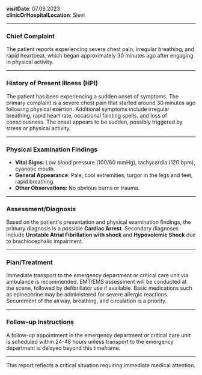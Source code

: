 

**visitDate**: 07.09.2023  
**clinicOrHospitalLocation**: Sievi  

---

### **Chief Complaint**
The patient reports experiencing severe chest pain, irregular breathing, and rapid heartbeat, which began approximately 30 minutes ago after engaging in physical activity.

---

### **History of Present Illness (HPI)**
The patient has been experiencing a sudden onset of symptoms. The primary complaint is a severe chest pain that started around 30 minutes ago following physical exertion. Additional symptoms include irregular breathing, rapid heart rate, occasional fainting spells, and loss of consciousness. The onset appears to be sudden, possibly triggered by stress or physical activity.

---

### **Physical Examination Findings**
- **Vital Signs**: Low blood pressure (100/60 mmHg), tachycardia (120 bpm), cyanotic mouth.
- **General Appearance**: Pale, cool extremities, turgor in the legs and feet, rapid breathing.
- **Other Observations**: No obvious burns or trauma.

---

### **Assessment/Diagnosis**
Based on the patient's presentation and physical examination findings, the primary diagnosis is a possible **Cardiac Arrest**. Secondary diagnoses include **Unstable Atrial Fibrillation with shock** and **Hypovolemic Shock** due to brachiocephalic impairment.

---

### **Plan/Treatment**
Immediate transport to the emergency department or critical care unit via ambulance is recommended. EMT/EMS assessment will be conducted at the scene, followed by defibrillator use if available. Basic medications such as epinephrine may be administered for severe allergic reactions. Securement of the airway, breathing, and circulation is a priority.

---

### **Follow-up Instructions**
A follow-up appointment in the emergency department or critical care unit is scheduled within 24-48 hours unless transport to the emergency department is delayed beyond this timeframe.

--- 

This report reflects a critical situation requiring immediate medical attention.